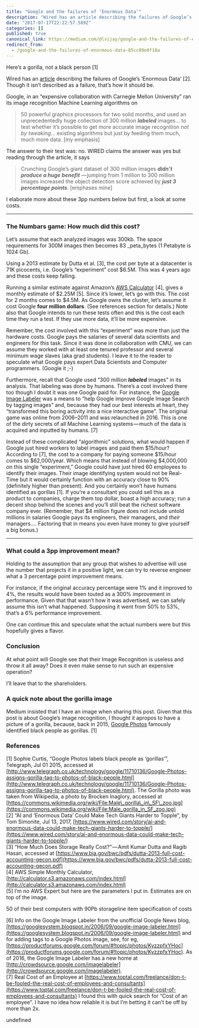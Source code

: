 ```yaml
---
title: "Google and the failures of ‘Enormous Data’"
description: "Wired has an article describing the failures of Google’s ‘Enormous Data’ [2]. Though it isn’t described as a failure, that’s how it should…"
date: "2017-07-17T22:22:57.589Z"
categories: []
published: true
canonical_link: https://medium.com/@lvijay/google-and-the-failures-of-enormous-data-85cc89e0f18a
redirect_from:
  - /google-and-the-failures-of-enormous-data-85cc89e0f18a
---
```


Here’s a gorilla, not a black person \[1\]

Wired has an [article](https://www.wired.com/story/ai-and-enormous-data-could-make-tech-giants-harder-to-topple/) describing the failures of Google’s ‘Enormous Data’ \[2\]. Though it isn’t described as a failure, that’s how it should be.

Google, in an “expensive collaboration with Carnegie Mellon University” ran its image recognition Machine Learning algorithms on

> 50 powerful graphics processors for two solid months, and used an unprecedentedly huge collection of 300 million **_labeled_** images… to test whether it’s possible to get more accurate image recognition _not by tweaking_… existing algorithms but just by feeding them much, much more data. \[my emphasis\]

The answer to their test was: no. WIRED claims the answer was yes but reading through the article, it says

> Crunching Google’s giant dataset of 300 million images **_didn’t produce a huge benefit_** — jumping from 1 million to 300 million images increased the object detection score achieved by **_just 3 percentage points_**. \[emphases mine\]

I elaborate more about these 3pp numbers below but first, a look at some costs.

---

### The Numbars game: How much did this cost?

Let’s assume that each analyzed images was 300kb. The space requirements for 300M images then becomes 83 _peta_bytes (1 Petabyte is 1024 Gb).

Using a 2013 estimate by Dutta et al. \[3\], the cost per byte at a datacenter is 71K picocents, i.e. Google’s “experiment” cost $6.5M. This was 4 years ago and these costs keep falling.

Running a similar estimate against Amazon’s [AWS Calculator](http://calculator.s3.amazonaws.com/index.html) \[4\], gives a monthly estimate of $2.25M \[5\]. Since it’s lower, let’s go with this. The cost for 2 months comes to $4.5M. As Google owns the cluster, let’s assume it cost Google **four million dollars**. (See references section for details.) Note also that Google intends to run these tests often and this is the cost each time they run a test. If they use more data, it’ll be more expensive.

Remember, the cost involved with this “experiment” was more than just the hardware costs. Google pays the salaries of several data scientists and engineers for this task. Since it was done in collaboration with CMU, we can assume they worked with at least one tenured professor and several minimum wage slaves (aka grad students). I leave it to the reader to speculate what Google pays expert Data Scientists and Computer programmers. (Google it ;-)

Furthermore, recall that Google used “300 million **_labeled_** images” in its analysis. That labeling was done by humans. There’s a cost involved there too though I doubt it was one Google paid for. For instance, the [Google Image Labeler](https://googlesystem.blogspot.in/2006/09/google-image-labeler.html) was a means to “help Google improve Google Image Search by tagging images” and, because they had our best interests at heart, they “transformed this boring activity into a nice interactive game”. The original game was online from 2006–2011 and was relaunched in 2016. This is one of the dirty secrets of all Machine Learning systems — much of the data is acquired and inputted by humans. \[7\]

Instead of these complicated “algorithmic” solutions, what would happen if Google just hired workers to label images and paid them $15/hour? According to \[7\], the cost to a company for paying someone $15/hour comes to $62,000/year. Which means that instead of blowing $4,000,000 on this single “experiment,” Google could have just hired 60 employees to identify their images. Their image identifying system would not be Real-Time but it would certainly function with an accuracy close to 90% (definitely higher than present). And you certainly won’t have humans identified as gorillas \[1\]. If you’re a consultant you could sell this as a product to companies, charge them top dollar, boast a high accuracy; run a decent shop behind the scenes and you’ll still beat the richest software company ever. (Remember, that $4 million figure does not include untold millions in salaries Google pays its engineers, their managers, and _their_ managers…. Factoring that in means you even have money to give yourself a big bonus.)

---

### What could a 3pp improvement mean?

Holding to the assumption that any group that wishes to advertise will use the number that projects it in a positive light, we can try to reverse engineer what a 3 percentage point improvement means.

For instance, if the original accuracy percentage were 1% and it improved to 4%, the results would have been touted as a 300% improvement in performance. Given that that wasn’t how it was advertised, we can safely assume this isn’t what happened. Supposing it went from 50% to 53%, that’s a 6% performance improvement.

One can continue this and speculate what the actual numbers were but this hopefully gives a flavor.

### Conclusion

At what point will Google see that their Image Recognition is useless and throw it all away? Does it even make sense to run such an expensive operation?

I’ll leave that to the shareholders.

### A quick note about the gorilla image

Medium insisted that I have an image when sharing this post. Given that this post is about Google’s image recognition, I thought it apropos to have a picture of a gorilla, because, back in 2015, [Google Photos](http://www.telegraph.co.uk/technology/google/11710136/Google-Photos-assigns-gorilla-tag-to-photos-of-black-people.html) famously identified black people as gorillas. \[1\]

### References

\[1\] Sophie Curtis, “Google Photos labels black people as ‘gorillas’”, Telegraph, Jul 01 2015, accessed at [http://www.telegraph.co.uk/technology/google/11710136/Google-Photos-assigns-gorilla-tag-to-photos-of-black-people.html](http://www.telegraph.co.uk/technology/google/11710136/Google-Photos-assigns-gorilla-tag-to-photos-of-black-people.html). The Gorilla photo was taken from Wikipedia, a photo by Brocken Inaglory, accessed at [https://commons.wikimedia.org/wiki/File:Male\_gorilla\_in\_SF\_zoo.jpg](https://commons.wikimedia.org/wiki/File:Male_gorilla_in_SF_zoo.jpg)  
\[2\] “AI and ‘Enormous Data’ Could Make Tech Giants Harder to Topple”, by Tom Simonite, Jul 13, 2017, [https://www.wired.com/story/ai-and-enormous-data-could-make-tech-giants-harder-to-topple/](https://www.wired.com/story/ai-and-enormous-data-could-make-tech-giants-harder-to-topple/)  
\[3\] “How Much Does Storage Really Cost?” — Amit Kumar Dutta and Ragib Hasan, accessed at [https://www.bja.gov/bwc/pdfs/dutta-2013-full-cost-accounting-gecon.pdf](https://www.bja.gov/bwc/pdfs/dutta-2013-full-cost-accounting-gecon.pdf)  
\[4\] AWS Simple Monthly Calculator, [http://calculator.s3.amazonaws.com/index.html](http://calculator.s3.amazonaws.com/index.html)  
\[5\] I’m no AWS Expert but here are the parameters I put in. Estimates are on top of the image.

50 of their best computers with 90Pb storageline item specification of costs

\[6\] Info on the Google Image Labeler from the unofficial Google News blog, [https://googlesystem.blogspot.in/2006/09/google-image-labeler.html](https://googlesystem.blogspot.in/2006/09/google-image-labeler.html) and for adding tags to a Google Photos image, see, for eg, [https://productforums.google.com/forum/#!topic/photos/KyzzpfxYHoc](https://productforums.google.com/forum/#!topic/photos/KyzzpfxYHoc). As of 2016, the Google Image Labeler has a new home at [http://crowdsource.google.com/imagelabeler](http://crowdsource.google.com/imagelabeler).  
\[7\] Real Cost of an Employee at [https://www.toptal.com/freelance/don-t-be-fooled-the-real-cost-of-employees-and-consultants](https://www.toptal.com/freelance/don-t-be-fooled-the-real-cost-of-employees-and-consultants) I found this with quick search for “Cost of an employee”. I have no idea how reliable it is but I’m betting it can’t be off by more than 2x.

undefined
